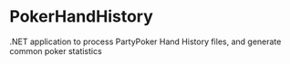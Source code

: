PokerHandHistory
================

.NET application to process PartyPoker Hand History files, and generate common poker statistics